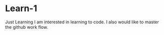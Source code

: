 # Learn-1
Just Learning 
I am interested in learning to code. I also would like to master the github work flow. 
